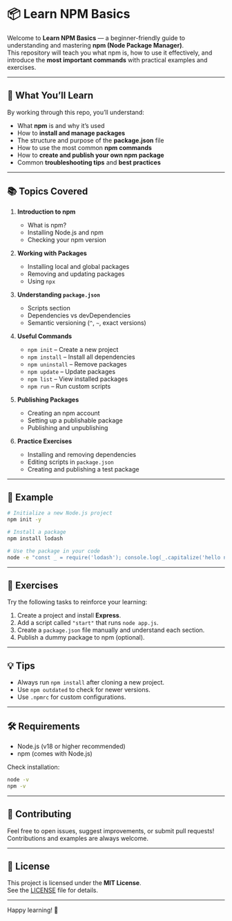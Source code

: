 # 📦 Learn NPM Basics

Welcome to **Learn NPM Basics** — a beginner-friendly guide to understanding and mastering **npm (Node Package Manager)**.  
This repository will teach you what npm is, how to use it effectively, and introduce the **most important commands** with practical examples and exercises.

---

## 🚀 What You’ll Learn

By working through this repo, you’ll understand:

- What **npm** is and why it’s used
- How to **install and manage packages**
- The structure and purpose of the **package.json** file
- How to use the most common **npm commands**
- How to **create and publish your own npm package**
- Common **troubleshooting tips** and **best practices**

---

## 📚 Topics Covered

1. **Introduction to npm**
   - What is npm?
   - Installing Node.js and npm
   - Checking your npm version

2. **Working with Packages**
   - Installing local and global packages
   - Removing and updating packages
   - Using `npx`

3. **Understanding `package.json`**
   - Scripts section
   - Dependencies vs devDependencies
   - Semantic versioning (`^`, `~`, exact versions)

4. **Useful Commands**
   - `npm init` – Create a new project
   - `npm install` – Install all dependencies
   - `npm uninstall` – Remove packages
   - `npm update` – Update packages
   - `npm list` – View installed packages
   - `npm run` – Run custom scripts

5. **Publishing Packages**
   - Creating an npm account
   - Setting up a publishable package
   - Publishing and unpublishing

6. **Practice Exercises**
   - Installing and removing dependencies
   - Editing scripts in `package.json`
   - Creating and publishing a test package

---

## 🧠 Example

```bash
# Initialize a new Node.js project
npm init -y

# Install a package
npm install lodash

# Use the package in your code
node -e "const _ = require('lodash'); console.log(_.capitalize('hello npm!'));"
```

---

## 🧩 Exercises

Try the following tasks to reinforce your learning:

1. Create a project and install **Express**.
2. Add a script called `"start"` that runs `node app.js`.
3. Create a `package.json` file manually and understand each section.
4. Publish a dummy package to npm (optional).

---

## 💡 Tips

- Always run `npm install` after cloning a new project.
- Use `npm outdated` to check for newer versions.
- Use `.npmrc` for custom configurations.

---

## 🛠 Requirements

- Node.js (v18 or higher recommended)
- npm (comes with Node.js)

Check installation:

```bash
node -v
npm -v
```

---

## 🤝 Contributing

Feel free to open issues, suggest improvements, or submit pull requests!  
Contributions and examples are always welcome.

---

## 🧾 License

This project is licensed under the **MIT License**.  
See the [LICENSE](LICENSE) file for details.

---

Happy learning! 🎯
